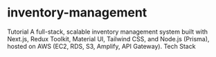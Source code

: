 # inventory-management
Tutorial
A full-stack, scalable inventory management system built with Next.js, Redux Toolkit, Material UI, Tailwind CSS, and Node.js (Prisma), hosted on AWS (EC2, RDS, S3, Amplify, API Gateway).
Tech Stack

